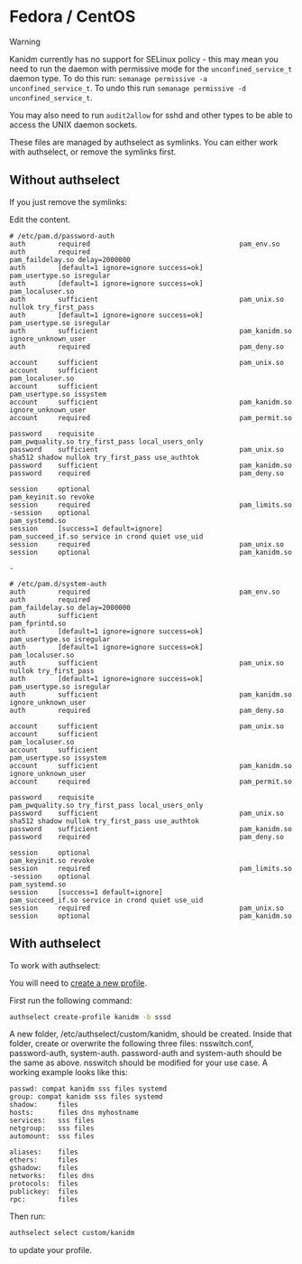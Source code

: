 # Fedora / CentOS

> [!WARNING]
>
> Kanidm currently has no support for SELinux policy - this may mean you need to run the daemon with
> permissive mode for the `unconfined_service_t` daemon type. To do this run:
> `semanage permissive -a unconfined_service_t`. To undo this run
> `semanage permissive -d unconfined_service_t`.
>
> You may also need to run `audit2allow` for sshd and other types to be able to access the UNIX
> daemon sockets.

These files are managed by authselect as symlinks. You can either work with authselect, or remove
the symlinks first.

## Without authselect

If you just remove the symlinks:

Edit the content.

```text
# /etc/pam.d/password-auth
auth        required                                     pam_env.so
auth        required                                     pam_faildelay.so delay=2000000
auth        [default=1 ignore=ignore success=ok]         pam_usertype.so isregular
auth        [default=1 ignore=ignore success=ok]         pam_localuser.so
auth        sufficient                                   pam_unix.so nullok try_first_pass
auth        [default=1 ignore=ignore success=ok]         pam_usertype.so isregular
auth        sufficient                                   pam_kanidm.so ignore_unknown_user
auth        required                                     pam_deny.so

account     sufficient                                   pam_unix.so
account     sufficient                                   pam_localuser.so
account     sufficient                                   pam_usertype.so issystem
account     sufficient                                   pam_kanidm.so ignore_unknown_user
account     required                                     pam_permit.so

password    requisite                                    pam_pwquality.so try_first_pass local_users_only
password    sufficient                                   pam_unix.so sha512 shadow nullok try_first_pass use_authtok
password    sufficient                                   pam_kanidm.so
password    required                                     pam_deny.so

session     optional                                     pam_keyinit.so revoke
session     required                                     pam_limits.so
-session    optional                                     pam_systemd.so
session     [success=1 default=ignore]                   pam_succeed_if.so service in crond quiet use_uid
session     required                                     pam_unix.so
session     optional                                     pam_kanidm.so

-

# /etc/pam.d/system-auth
auth        required                                     pam_env.so
auth        required                                     pam_faildelay.so delay=2000000
auth        sufficient                                   pam_fprintd.so
auth        [default=1 ignore=ignore success=ok]         pam_usertype.so isregular
auth        [default=1 ignore=ignore success=ok]         pam_localuser.so
auth        sufficient                                   pam_unix.so nullok try_first_pass
auth        [default=1 ignore=ignore success=ok]         pam_usertype.so isregular
auth        sufficient                                   pam_kanidm.so ignore_unknown_user
auth        required                                     pam_deny.so

account     sufficient                                   pam_unix.so
account     sufficient                                   pam_localuser.so
account     sufficient                                   pam_usertype.so issystem
account     sufficient                                   pam_kanidm.so ignore_unknown_user
account     required                                     pam_permit.so

password    requisite                                    pam_pwquality.so try_first_pass local_users_only
password    sufficient                                   pam_unix.so sha512 shadow nullok try_first_pass use_authtok
password    sufficient                                   pam_kanidm.so
password    required                                     pam_deny.so

session     optional                                     pam_keyinit.so revoke
session     required                                     pam_limits.so
-session    optional                                     pam_systemd.so
session     [success=1 default=ignore]                   pam_succeed_if.so service in crond quiet use_uid
session     required                                     pam_unix.so
session     optional                                     pam_kanidm.so
```

## With authselect

To work with authselect:

You will need to
[create a new profile](https://access.redhat.com/documentation/en-us/red_hat_enterprise_linux/8/html/configuring_authentication_and_authorization_in_rhel/configuring-user-authentication-using-authselect_configuring-authentication-and-authorization-in-rhel#creating-and-deploying-your-own-authselect-profile_configuring-user-authentication-using-authselect).

<!--TODO this URL is too short -->

First run the following command:

```bash
authselect create-profile kanidm -b sssd
```

A new folder, /etc/authselect/custom/kanidm, should be created. Inside that folder, create or
overwrite the following three files: nsswitch.conf, password-auth, system-auth. password-auth and
system-auth should be the same as above. nsswitch should be modified for your use case. A working
example looks like this:

```text
passwd: compat kanidm sss files systemd
group: compat kanidm sss files systemd
shadow:     files
hosts:      files dns myhostname
services:   sss files
netgroup:   sss files
automount:  sss files

aliases:    files
ethers:     files
gshadow:    files
networks:   files dns
protocols:  files
publickey:  files
rpc:        files
```

Then run:

```bash
authselect select custom/kanidm
```

to update your profile.
